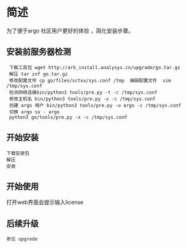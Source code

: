 # 简述
  为了便于argo 社区用户更好的体验 ，简化安装步骤。
## 安装前服务器检测
     下载工具包 wget http://ark_install.analysys.cn/upgrade/go.tar.gz
     解压 tar zxf go.tar.gz 
     修改配置文件 cp go/files/sctxx/sys.conf /tmp  编辑配置文件  vim /tmp/sys.conf
     检测网络连接bin/python3 tools/pre.py -t -c /tmp/sys.conf
     修改主机名 bin/python3 tools/pre.py -s -c /tmp/sys.conf
     创建 argo 用户 bin/python3 tools/pre.py -u argo -c /tmp/sys.conf
     切换 argo su - argo
     python3 go/tools/pre.py -x -c /tmp/sys.conf
     
## 开始安装
    下载安装包
    解压
    安装
    
## 开始使用
   打开web界面会提示输入license
## 后续升级
    参见 upgrede
     
